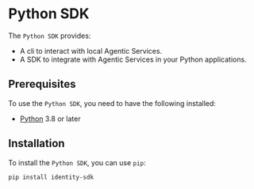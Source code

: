 # Python SDK

The `Python SDK` provides:

- A cli to interact with local Agentic Services.
- A SDK to integrate with Agentic Services in your Python applications.

## Prerequisites

To use the `Python SDK`, you need to have the following installed:

- [Python](https://www.python.org/downloads/) 3.8 or later

## Installation

To install the `Python SDK`, you can use `pip`:

```bash
pip install identity-sdk
```
